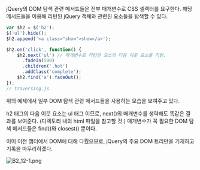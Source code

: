 jQuery의 DOM 탐색 관련 메서드들은 전부 매개변수로 CSS 셀렉터를 요구한다.
해당 메서드들을 이용해 리턴된 jQuery 객체와 관련된 요소들을 탐색할 수 있다.

```javascript
var $h2 = $('h2');
$('ul').hide();
$h2.append('<a class="show">show</a>');

$h2.on('click', function() {
    $h2.next('ul') // 매개변수로 리턴한 요소의 다음 이웃 요소를 리턴.
      .fadeIn(500)
      .children('.hot')
      .addClass('complete');
    $h2.find('a').fadeOut();
});
// traversing.js
```
위의 예제에서 일부 DOM 탐색 관련 메서드들을 사용하는 모습을 보여주고 있다.

h2 태그의 다음 이웃 요소는 ul 태그 이므로, next()의 매개변수를 생략해도 똑같은 결과를 보여준다.
(디렉토리 내의 html 파일을 참고할 것.)
매개변수가 꼭 필요한 DOM 탐색 메서드들은 find()와 closest() 뿐이다.

이미 이전 챕터에서 DOM에 대해 다뤘으므로, 
jQuery의 주요 DOM 트리만을 기재하고 기록을 마무리하겠다.

<img src="#" alt="B2_12-1.png" />



